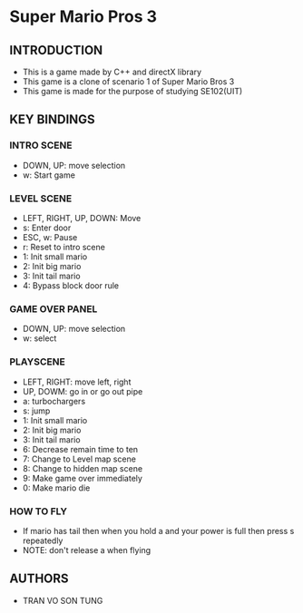 # Super Mario Pros 3
## INTRODUCTION
  - This is a game made by C++ and directX library
  - This game is a clone of scenario 1 of Super Mario Bros 3
  - This game is made for the purpose of studying SE102(UIT)

## KEY BINDINGS
### INTRO SCENE
  - DOWN, UP: move selection
  - w: Start game

### LEVEL SCENE
  - LEFT, RIGHT, UP, DOWN: Move
  - s: Enter door
  - ESC, w: Pause  - r: Reset to intro scene  - 1: Init small mario  - 2: Init big mario  - 3: Init tail mario  - 4: Bypass block door rule### GAME OVER PANEL  - DOWN, UP: move selection
  - w: select

### PLAYSCENE
  - LEFT, RIGHT: move left, right
  - UP, DOWM: go in or go out pipe
  - a: turbochargers
  - s: jump
  - 1: Init small mario  - 2: Init big mario  - 3: Init tail mario
  - 6: Decrease remain time to ten
  - 7: Change to Level map scene
  - 8: Change to hidden map scene
  - 9: Make game over immediately
  - 0: Make mario die

### HOW TO FLY
  - If mario has tail then when you hold a and your power is full then press s repeatedly
  - NOTE: don't release a when flying

## AUTHORS
  - TRAN VO SON TUNG